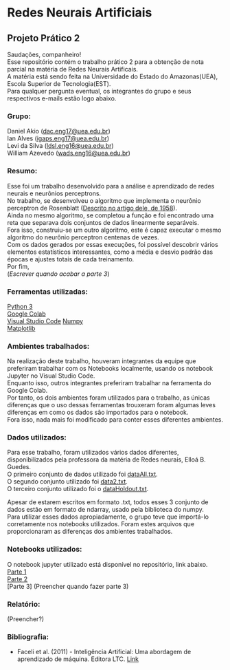 # Redes Neurais Artificiais
## Projeto Prático 2
Saudações, companheiro!  
Esse repositório contém o trabalho prático 2 para a obtenção de nota parcial na matéria de Redes Neurais Artificais.  
A matéria está sendo feita na Universidade do Estado do Amazonas(UEA), Escola Superior de Tecnologia(EST).  
Para qualquer pergunta eventual, os integrantes do grupo e seus respectivos e-mails estão logo abaixo.  

### Grupo:
Daniel Akio (dac.eng17@uea.edu.br)  
Ian Alves (igaps.eng17@uea.edu.br)  
Levi da Silva (ldsl.eng16@uea.edu.br)  
William Azevedo (wads.eng16@uea.edu.br)  

### Resumo:
Esse foi um trabalho desenvolvido para a análise e aprendizado de redes neurais e neurônios perceptrons.  
No trabalho, se desenvolveu o algoritmo que implementa o neurônio perceptron de Rosenblatt ([Descrito no artigo dele, de 1958](https://doi.org/10.1037%2Fh0042519)).  
Ainda no mesmo algoritmo, se completou a função e foi encontrado uma reta que separava dois conjuntos de dados linearmente separáveis.  
Fora isso, construiu-se um outro algoritmo, este é capaz executar o mesmo algoritmo do neurônio perceptron centenas de vezes.  
Com os dados gerados por essas execuções, foi possível descobrir vários elementos estatísticos interessantes, como a média e desvio padrão das épocas e ajustes totais de cada treinamento.  
Por fim,   
(*Escrever quando acabar a parte 3*)  


### Ferramentas utilizadas:
[Python 3](https://www.python.org/)  
[Google Colab](https://colab.research.google.com/)  
[Visual Studio Code](https://code.visualstudio.com/)
[Numpy](https://numpy.org/)  
[Matplotlib](https://matplotlib.org/)  

### Ambientes trabalhados:
Na realização deste trabalho, houveram integrantes da equipe que preferiram trabalhar com os Notebooks localmente, usando os notebook Jupyter no Visual Studio Code.  
Enquanto isso, outros integrantes preferiram trabalhar na ferramenta do Google Colab.  
Por tanto, os dois ambientes foram utilizados para o trabalho, as únicas diferenças que o uso dessas ferramentas trouxeram foram algumas leves diferenças em como os dados são importados para o notebook.  
Fora isso, nada mais foi modificado para conter esses diferentes ambientes.

### Dados utilizados:
Para esse trabalho, foram utilizados vários dados diferentes, disponibilizados pela professora da matéria de Redes neurais, Elloá B. Guedes.  
O primeiro conjunto de dados utilizado foi [dataAll.txt](https://github.com/levidasilvalima/RNA-PP2/blob/master/Parte1/dataAll.txt).  
O segundo conjunto utilizado foi [data2.txt](https://github.com/levidasilvalima/RNA-PP2/blob/master/Parte2/data2.txt).  
O terceiro conjunto utilizado foi o [dataHoldout.txt](https://github.com/levidasilvalima/RNA-PP2/blob/master/Parte3/dataHoldout.txt).  
  
Apesar de estarem escritos em formato .txt, todos esses 3 conjunto de dados estão em formato de ndarray, usado pela biblioteca do numpy.  
Para utilizar esses dados apropiadamente, o grupo teve que importá-lo corretamente nos notebooks utilizados. Foram estes arquivos que proporcionaram as diferenças dos ambientes trabalhados.  

### Notebooks utilizados:
O notebook jupyter utilizado está disponível no repositório, link abaixo.  
[Parte 1](https://github.com/levidasilvalima/RNA-PP2/blob/master/Parte1/PP2_parte1.ipynb)  
[Parte 2](https://github.com/levidasilvalima/RNA-PP2/blob/master/Parte2/PP2_parte2.ipynb)  
[Parte 3]  (Preencher quando fazer parte 3)  

### Relatório:
(Preencher?) 

### Bibliografia:
* Faceli et al. (2011) - Inteligência Artificial: Uma abordagem de aprendizado de máquina. Editora LTC. [Link](https://www.amazon.com.br/Machine-Learning-Algorithmic-Perspective-Recognition-ebook/dp/B00OGLE56Y?__mk_pt_BR=%C3%85M%C3%85%C5%BD%C3%95%C3%91&keywords=marsland+machine+learning&qid=1521553865&sr=1-1-spell&ref=sr_1_1)
